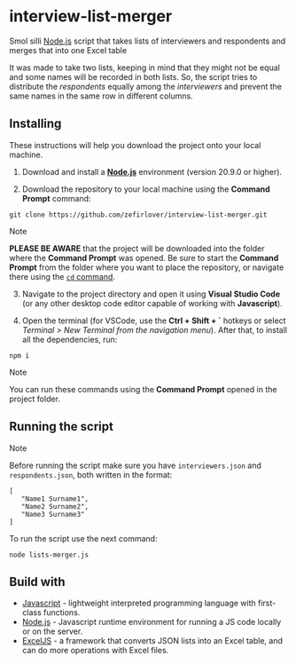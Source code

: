 # interview-list-merger

Smol silli [Node.js](https://nodejs.org/en) script that takes lists of interviewers and respondents and merges that into one Excel table

It was made to take two lists, keeping in mind that they might not be equal and some names will be recorded in both lists. So, the script tries to distribute the *respondents* equally among the *interviewers* and prevent the same names in the same row in different columns.

## Installing

These instructions will help you download the project onto your local machine.

1. Download and install a [**Node.js**](https://nodejs.org/en/) environment (version 20.9.0 or higher).

2. Download the repository to your local machine using the **Command Prompt** command:

```
git clone https://github.com/zefirlover/interview-list-merger.git
```

> [!NOTE]
> **PLEASE BE AWARE** that the project will be downloaded into the folder where the **Command Prompt** was opened. Be sure to start the **Command Prompt** from the folder where you want to place the repository, or navigate there using the [`cd` command](https://learn.microsoft.com/uk-ua/windows-server/administration/windows-commands/cd).

3. Navigate to the project directory and open it using **Visual Studio Code** (or any other desktop code editor capable of working with **Javascript**).

4. Open the terminal (for VSCode, use the **Ctrl + Shift + `** hotkeys or select *Terminal > New Terminal from the navigation menu*). After that, to install all the dependencies, run:

```
npm i
```

> [!NOTE]
> You can run these commands using the **Command Prompt** opened in the project folder.

## Running the script

> [!NOTE]
> Before running the script make sure you have `interviewers.json` and `respondents.json`, both written in the format:
> ```[json]
> [
>    "Name1 Surname1",
>    "Name2 Surname2",
>    "Name3 Surname3"
> ]
> ```

To run the script use the next command:

```
node lists-merger.js
```

## Build with

- [Javascript](https://developer.mozilla.org/en-US/docs/Web/JavaScript) - lightweight interpreted programming language with first-class functions.
- [Node.js](https://nodejs.org/en) - Javascript runtime environment for running a JS code locally or on the server.
- [ExcelJS](https://www.npmjs.com/package/exceljs/v/1.8.0) - a framework that converts JSON lists into an Excel table, and can do more operations with Excel files.